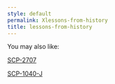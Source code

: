 ```yaml
---
style: default
permalink: Xlessons-from-history
title: lessons-from-history
---
```

You may also like:

[SCP-2707](http://scp-wiki.net/scp-2707)

[SCP-1040-J](http://scp-wiki.net/scp-1040-j)
